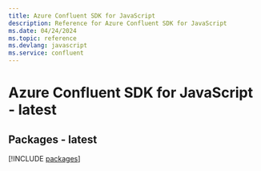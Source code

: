 ```yaml
---
title: Azure Confluent SDK for JavaScript
description: Reference for Azure Confluent SDK for JavaScript
ms.date: 04/24/2024
ms.topic: reference
ms.devlang: javascript
ms.service: confluent
---
```

# Azure Confluent SDK for JavaScript - latest
## Packages - latest
[!INCLUDE [packages](confluent-index.md)]